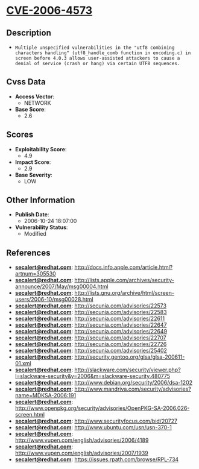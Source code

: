 
# [CVE-2006-4573](http://docs.info.apple.com/article.html?artnum=305530)

## Description

- `Multiple unspecified vulnerabilities in the "utf8 combining characters handling" (utf8_handle_comb function in encoding.c) in screen before 4.0.3 allows user-assisted attackers to cause a denial of service (crash or hang) via certain UTF8 sequences.`

## Cvss Data

- **Access Vector**:
  - NETWORK
- **Base Score**:
  - 2.6

## Scores

- **Exploitability Score**:
  - 4.9
- **Impact Score**:
  - 2.9
- **Base Severity**:
  - LOW

## Other Information

- **Publish Date**:
  - 2006-10-24 18:07:00
- **Vulnerability Status**:
  - Modified

## References

- **secalert@redhat.com**: http://docs.info.apple.com/article.html?artnum=305530
- **secalert@redhat.com**: http://lists.apple.com/archives/security-announce/2007/May/msg00004.html
- **secalert@redhat.com**: http://lists.gnu.org/archive/html/screen-users/2006-10/msg00028.html
- **secalert@redhat.com**: http://secunia.com/advisories/22573
- **secalert@redhat.com**: http://secunia.com/advisories/22583
- **secalert@redhat.com**: http://secunia.com/advisories/22611
- **secalert@redhat.com**: http://secunia.com/advisories/22647
- **secalert@redhat.com**: http://secunia.com/advisories/22649
- **secalert@redhat.com**: http://secunia.com/advisories/22707
- **secalert@redhat.com**: http://secunia.com/advisories/22726
- **secalert@redhat.com**: http://secunia.com/advisories/25402
- **secalert@redhat.com**: http://security.gentoo.org/glsa/glsa-200611-01.xml
- **secalert@redhat.com**: http://slackware.com/security/viewer.php?l=slackware-security&y=2006&m=slackware-security.480775
- **secalert@redhat.com**: http://www.debian.org/security/2006/dsa-1202
- **secalert@redhat.com**: http://www.mandriva.com/security/advisories?name=MDKSA-2006:191
- **secalert@redhat.com**: http://www.openpkg.org/security/advisories/OpenPKG-SA-2006.026-screen.html
- **secalert@redhat.com**: http://www.securityfocus.com/bid/20727
- **secalert@redhat.com**: http://www.ubuntu.com/usn/usn-370-1
- **secalert@redhat.com**: http://www.vupen.com/english/advisories/2006/4189
- **secalert@redhat.com**: http://www.vupen.com/english/advisories/2007/1939
- **secalert@redhat.com**: https://issues.rpath.com/browse/RPL-734
